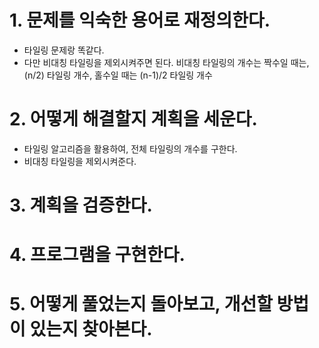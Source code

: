 # 1. 문제를 익숙한 용어로 재정의한다.

- 타일링 문제랑 똑같다.
- 다만 비대칭 타일링을 제외시켜주면 된다. 비대칭 타일링의 개수는 짝수일 때는, (n/2) 타일링 개수, 홀수일 때는 (n-1)/2 타일링 개수

# 2. 어떻게 해결할지 계획을 세운다.

- 타일링 알고리즘을 활용하여, 전체 타일링의 개수를 구한다.
- 비대칭 타일링을 제외시켜준다.

# 3. 계획을 검증한다.

# 4. 프로그램을 구현한다.

# 5. 어떻게 풀었는지 돌아보고, 개선할 방법이 있는지 찾아본다.
